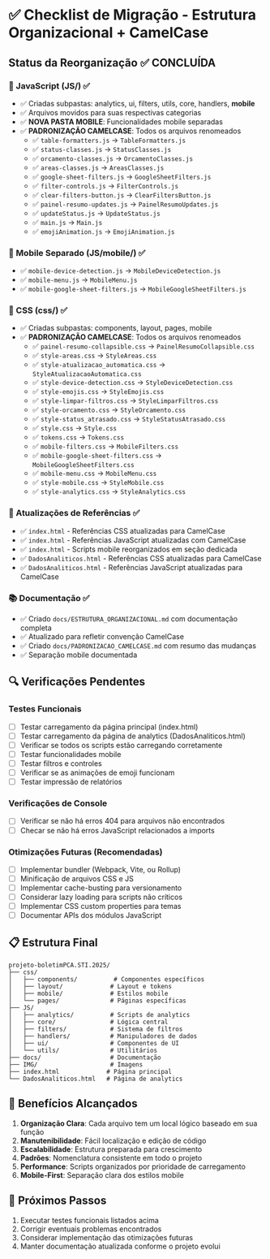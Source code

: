 # ✅ Checklist de Migração - Estrutura Organizacional + CamelCase

## Status da Reorganização ✅ CONCLUÍDA

### 📁 JavaScript (JS/) ✅
- ✅ Criadas subpastas: analytics, ui, filters, utils, core, handlers, **mobile**
- ✅ Arquivos movidos para suas respectivas categorias
- ✅ **NOVA PASTA MOBILE**: Funcionalidades mobile separadas
- ✅ **PADRONIZAÇÃO CAMELCASE**: Todos os arquivos renomeados
  - ✅ `table-formatters.js` → `TableFormatters.js`
  - ✅ `status-classes.js` → `StatusClasses.js`
  - ✅ `orcamento-classes.js` → `OrcamentoClasses.js`
  - ✅ `areas-classes.js` → `AreasClasses.js`
  - ✅ `google-sheet-filters.js` → `GoogleSheetFilters.js`
  - ✅ `filter-controls.js` → `FilterControls.js`
  - ✅ `clear-filters-button.js` → `ClearFiltersButton.js`
  - ✅ `painel-resumo-updates.js` → `PainelResumoUpdates.js`
  - ✅ `updateStatus.js` → `UpdateStatus.js`
  - ✅ `main.js` → `Main.js`
  - ✅ `emojiAnimation.js` → `EmojiAnimation.js`

### 📱 Mobile Separado (JS/mobile/) ✅
- ✅ `mobile-device-detection.js` → `MobileDeviceDetection.js`
- ✅ `mobile-menu.js` → `MobileMenu.js`
- ✅ `mobile-google-sheet-filters.js` → `MobileGoogleSheetFilters.js`

### 🎨 CSS (css/) ✅
- ✅ Criadas subpastas: components, layout, pages, mobile
- ✅ **PADRONIZAÇÃO CAMELCASE**: Todos os arquivos renomeados
  - ✅ `painel-resumo-collapsible.css` → `PainelResumoCollapsible.css`
  - ✅ `style-areas.css` → `StyleAreas.css`
  - ✅ `style-atualizacao_automatica.css` → `StyleAtualizacaoAutomatica.css`
  - ✅ `style-device-detection.css` → `StyleDeviceDetection.css`
  - ✅ `style-emojis.css` → `StyleEmojis.css`
  - ✅ `style-limpar-filtros.css` → `StyleLimparFiltros.css`
  - ✅ `style-orcamento.css` → `StyleOrcamento.css`
  - ✅ `style-status_atrasado.css` → `StyleStatusAtrasado.css`
  - ✅ `style.css` → `Style.css`
  - ✅ `tokens.css` → `Tokens.css`
  - ✅ `mobile-filters.css` → `MobileFilters.css`
  - ✅ `mobile-google-sheet-filters.css` → `MobileGoogleSheetFilters.css`
  - ✅ `mobile-menu.css` → `MobileMenu.css`
  - ✅ `style-mobile.css` → `StyleMobile.css`
  - ✅ `style-analytics.css` → `StyleAnalytics.css`

### 📄 Atualizações de Referências ✅
- ✅ `index.html` - Referências CSS atualizadas para CamelCase
- ✅ `index.html` - Referências JavaScript atualizadas com CamelCase
- ✅ `index.html` - Scripts mobile reorganizados em seção dedicada
- ✅ `DadosAnaliticos.html` - Referências CSS atualizadas para CamelCase
- ✅ `DadosAnaliticos.html` - Referências JavaScript atualizadas para CamelCase

### 📚 Documentação ✅
- ✅ Criado `docs/ESTRUTURA_ORGANIZACIONAL.md` com documentação completa
- ✅ Atualizado para refletir convenção CamelCase
- ✅ Criado `docs/PADRONIZACAO_CAMELCASE.md` com resumo das mudanças
- ✅ Separação mobile documentada

## 🔍 Verificações Pendentes

### Testes Funcionais
- [ ] Testar carregamento da página principal (index.html)
- [ ] Testar carregamento da página de analytics (DadosAnaliticos.html)
- [ ] Verificar se todos os scripts estão carregando corretamente
- [ ] Testar funcionalidades mobile
- [ ] Testar filtros e controles
- [ ] Verificar se as animações de emoji funcionam
- [ ] Testar impressão de relatórios

### Verificações de Console
- [ ] Verificar se não há erros 404 para arquivos não encontrados
- [ ] Checar se não há erros JavaScript relacionados a imports

### Otimizações Futuras (Recomendadas)
- [ ] Implementar bundler (Webpack, Vite, ou Rollup)
- [ ] Minificação de arquivos CSS e JS
- [ ] Implementar cache-busting para versionamento
- [ ] Considerar lazy loading para scripts não críticos
- [ ] Implementar CSS custom properties para temas
- [ ] Documentar APIs dos módulos JavaScript

## 📋 Estrutura Final

```
projeto-boletimPCA.STI.2025/
├── css/
│   ├── components/          # Componentes específicos
│   ├── layout/             # Layout e tokens
│   ├── mobile/             # Estilos mobile
│   └── pages/              # Páginas específicas
├── JS/
│   ├── analytics/          # Scripts de analytics
│   ├── core/               # Lógica central
│   ├── filters/            # Sistema de filtros
│   ├── handlers/           # Manipuladores de dados
│   ├── ui/                 # Componentes de UI
│   └── utils/              # Utilitários
├── docs/                   # Documentação
├── IMG/                    # Imagens
├── index.html             # Página principal
└── DadosAnaliticos.html   # Página de analytics
```

## 🎯 Benefícios Alcançados

1. **Organização Clara**: Cada arquivo tem um local lógico baseado em sua função
2. **Manutenibilidade**: Fácil localização e edição de código
3. **Escalabilidade**: Estrutura preparada para crescimento
4. **Padrões**: Nomenclatura consistente em todo o projeto
5. **Performance**: Scripts organizados por prioridade de carregamento
6. **Mobile-First**: Separação clara dos estilos mobile

## 🚀 Próximos Passos

1. Executar testes funcionais listados acima
2. Corrigir eventuais problemas encontrados
3. Considerar implementação das otimizações futuras
4. Manter documentação atualizada conforme o projeto evolui
